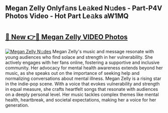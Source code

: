 ## Megan Zelly Onlyf𝚊ns Le𝚊ked N𝚞des - Part-P4V Photos Video - Hot Part Le𝚊ks aW1MQ

# <h2><a href="http://ac31681.deff.icu/?id=Megan+Zelly">🔗 New 👉🔴 Megan Zelly VIDEO Photos</a></h2>

[![Megan Zelly N𝚞des](https://i.imgur.com/rIISA9y.gif)](http://ac31681.deff.icu/?id=Megan+Zelly)
Megan Zelly's music and message resonate with young audiences who find solace and strength in her vulnerability. She actively engages with her fans online, fostering a supportive and inclusive community. Her advocacy for mental health awareness extends beyond her music, as she speaks out on the importance of seeking help and normalizing conversations about mental illness. Megan Zelly is a rising star in the indie-pop scene. With a voice that evokes vulnerability and strength in equal measure, she crafts heartfelt songs that resonate with audiences on a deeply personal level. Her music tackles complex themes like mental health, heartbreak, and societal expectations, making her a voice for her generation.

